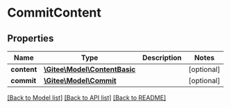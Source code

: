 # CommitContent

## Properties

Name | Type | Description | Notes
------------ | ------------- | ------------- | -------------
**content** | [**\Gitee\Model\ContentBasic**](ContentBasic.md) |  | [optional] 
**commit** | [**\Gitee\Model\Commit**](Commit.md) |  | [optional] 

[[Back to Model list]](../../README.md#documentation-for-models) [[Back to API list]](../../README.md#documentation-for-api-endpoints) [[Back to README]](../../README.md)


